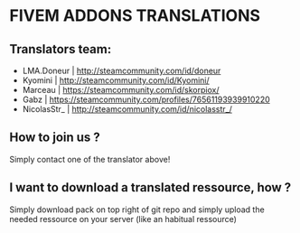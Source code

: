 # FIVEM ADDONS TRANSLATIONS

## Translators team:

* LMA.Doneur | http://steamcommunity.com/id/doneur
* Kyomini | http://steamcommunity.com/id/Kyomini/
* Marceau | https://steamcommunity.com/id/skorpiox/
* Gabz | https://steamcommunity.com/profiles/76561193939910220
* NicolasStr_ | http://steamcommunity.com/id/nicolasstr_/

## How to join us ?

Simply contact one of the translator above!

## I want to download a translated ressource, how ?

Simply download pack on top right of git repo and simply upload the needed ressource on your server (like an habitual ressource)
